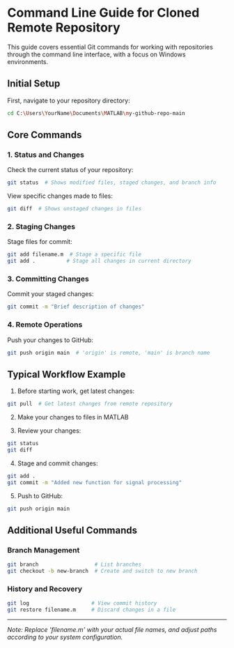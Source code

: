 # Command Line Guide for Cloned Remote Repository

This guide covers essential Git commands for working with repositories through the command line interface, with a focus on Windows environments.

## Initial Setup
First, navigate to your repository directory:
```bash
cd C:\Users\YourName\Documents\MATLAB\my-github-repo-main
```

## Core Commands

### 1. Status and Changes
Check the current status of your repository:
```bash
git status  # Shows modified files, staged changes, and branch info
```

View specific changes made to files:
```bash
git diff  # Shows unstaged changes in files
```

### 2. Staging Changes
Stage files for commit:
```bash
git add filename.m  # Stage a specific file
git add .          # Stage all changes in current directory
```

### 3. Committing Changes
Commit your staged changes:
```bash
git commit -m "Brief description of changes"
```

### 4. Remote Operations
Push your changes to GitHub:
```bash
git push origin main  # 'origin' is remote, 'main' is branch name
```

## Typical Workflow Example

1. Before starting work, get latest changes:
```bash
git pull  # Get latest changes from remote repository
```

2. Make your changes to files in MATLAB

3. Review your changes:
```bash
git status
git diff
```

4. Stage and commit changes:
```bash
git add .
git commit -m "Added new function for signal processing"
```

5. Push to GitHub:
```bash
git push origin main
```

## Additional Useful Commands

### Branch Management
```bash
git branch                  # List branches
git checkout -b new-branch  # Create and switch to new branch
```

### History and Recovery
```bash
git log                    # View commit history
git restore filename.m     # Discard changes in a file
```

---
*Note: Replace 'filename.m' with your actual file names, and adjust paths according to your system configuration.*

